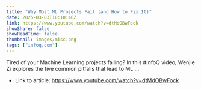 ```yaml
---
title: "Why Most ML Projects Fail (and How to Fix It)"
date: 2025-03-03T10:10:46Z
link: https://www.youtube.com/watch?v=dtMdOBwFock
showShare: false
showReadTime: false
thumbnail: images/misc.png
tags: ["infoq.com"]
---
```

Tired of your Machine Learning projects failing? In this #InfoQ video, Wenjie Zi explores the five common pitfalls that lead to ML ...

- Link to article: https://www.youtube.com/watch?v=dtMdOBwFock